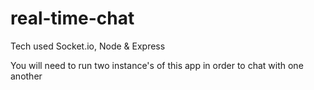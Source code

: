 # real-time-chat
Tech used Socket.io, Node & Express

You will need to run two instance's of this app in order to chat with one another
